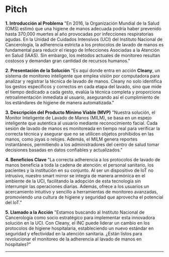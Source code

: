 
# Pitch

**1. Introducción al Problema**
"En 2016, la Organización Mundial de la Salud (OMS) estimó que una higiene de manos adecuada podría haber prevenido hasta 370,000 muertes al año provocadas por infecciones respiratorias agudas. En la Unidad de Cuidados Intensivos (UCI) del Instituto Nacional de Cancerología, la adherencia estricta a los protocolos de lavado de manos es fundamental para reducir el riesgo de Infecciones Asociadas a la Atención en Salud (IAAS). Sin embargo, los métodos actuales de monitoreo resultan costosos y demandan gran cantidad de recursos humanos."

**2. Presentación de la Solución**
"Es aquí donde entra en acción **Cleany**, un sistema de monitoreo inteligente que emplea visión por computadora para analizar y registrar la técnica de lavado de manos. Cleany no solo identifica los gestos específicos y correctos en cada etapa del lavado, sino que mide el tiempo dedicado a cada gesto, evalúa la técnica completa y proporciona retroalimentación inmediata al usuario, asegurando así el cumplimiento de los estándares de higiene de manera automatizada."

**3. Descripción del Producto Mínimo Viable (MVP)**
"Nuestra solución, el Monitor Inteligente de Lavado de Manos (MILM), se basa en un espejo inteligente que autentica al usuario mediante reconocimiento facial. Cada sesión de lavado de manos es monitoreada en tiempo real para verificar la correcta técnica y asegurar que no se utilicen objetos prohibidos en las manos, como joyas o relojes. Además, el MILM genera reportes instantáneos, permitiendo a los administradores del centro de salud tomar decisiones basadas en datos confiables y actualizados."

**4. Beneficios Clave**
"La correcta adherencia a los protocolos de lavado de manos beneficia a toda la cadena de atención: el personal sanitario, los pacientes y la institución en su conjunto. Al ser un dispositivo de IoT no intrusivo, nuestro smart mirror se integra de manera armónica en el ambiente de la UCI, facilitando la adopción de esta tecnología sin interrumpir las operaciones diarias. Además, ofrece a los usuarios un acercamiento intuitivo y sencillo a herramientas de monitoreo avanzadas, promoviendo una cultura de higiene y seguridad que aprovecha el potencial del IoT."

**5. Llamado a la Acción**
"Estamos buscando al Instituto Nacional de Cancerología como socio estratégico para implementar esta innovadora solución en la UCI. Con Cleany, el INC puede liderar un cambio en los protocolos de higiene hospitalaria, estableciendo un nuevo estándar en seguridad y efectividad en la atención sanitaria. ¿Están listos para revolucionar el monitoreo de la adherencia al lavado de manos en hospitales?"

---
